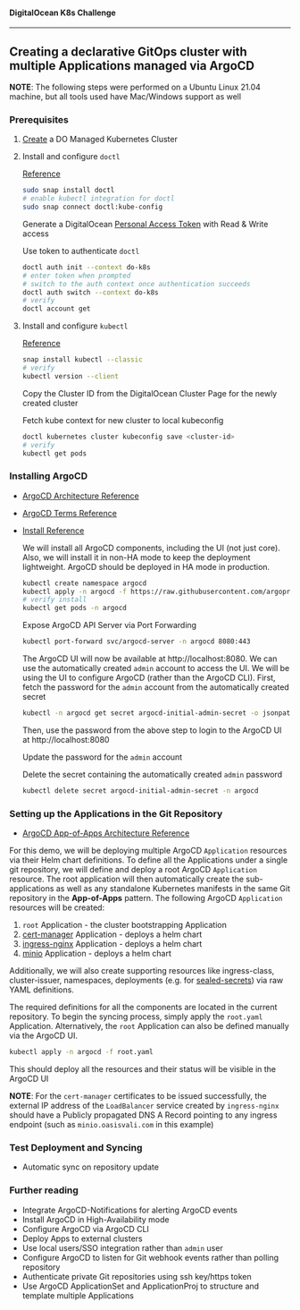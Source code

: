 #### DigitalOcean K8s Challenge
----

## Creating a declarative GitOps cluster with multiple Applications managed via ArgoCD

**NOTE**:   The following steps were performed on a Ubuntu Linux 21.04 machine, but all tools used have Mac/Windows support as well

### Prerequisites

1) [Create](https://cloud.digitalocean.com/kubernetes/clusters/new) a DO Managed Kubernetes Cluster
<pic>

2) Install and configure `doctl`

    [Reference](https://docs.digitalocean.com/reference/doctl/how-to/install/)

    ```bash
    sudo snap install doctl
    # enable kubectl integration for doctl
    sudo snap connect doctl:kube-config
    ```

    Generate a DigitalOcean [Personal Access Token](https://cloud.digitalocean.com/account/api/tokens) with Read & Write access
    <pic>

    Use token to authenticate `doctl`
    ```bash
    doctl auth init --context do-k8s
    # enter token when prompted
    # switch to the auth context once authentication succeeds
    doctl auth switch --context do-k8s
    # verify
    doctl account get
    ```

3) Install and configure `kubectl`

    [Reference](https://kubernetes.io/docs/tasks/tools/install-kubectl-linux/)

    ```bash
    snap install kubectl --classic
    # verify
    kubectl version --client
    ```
  
    Copy the Cluster ID from the DigitalOcean Cluster Page for the newly created cluster
    <pic>

    Fetch kube context for new cluster to local kubeconfig
    ```bash
    doctl kubernetes cluster kubeconfig save <cluster-id>
    # verify
    kubectl get pods
    ```
  
### Installing ArgoCD

* [ArgoCD Architecture Reference](https://argo-cd.readthedocs.io/en/stable/operator-manual/architecture)
* [ArgoCD Terms Reference](https://argo-cd.readthedocs.io/en/stable/core_concepts)
* [Install Reference](https://argo-cd.readthedocs.io/en/stable/getting_started/)
      
  We will install all ArgoCD components, including the UI (not just core). Also, we will install it in non-HA mode to keep the deployment lightweight. ArgoCD should be deployed in HA mode in production.

  ```bash
  kubectl create namespace argocd
  kubectl apply -n argocd -f https://raw.githubusercontent.com/argoproj/argo-cd/stable/manifests/install.yaml
  # verify install
  kubectl get pods -n argocd
  ```
  
  Expose ArgoCD API Server via Port Forwarding
  
  ```bash
  kubectl port-forward svc/argocd-server -n argocd 8080:443
  ```
      
  The ArgoCD UI will now be available at http://localhost:8080. We can use the automatically created `admin` account to access the UI. We will be using the UI to configure ArgoCD (rather than the ArgoCD CLI). First, fetch the password for the `admin` account from the automatically created secret
  
  ```bash
  kubectl -n argocd get secret argocd-initial-admin-secret -o jsonpath="{.data.password}" | base64 -d; echo
  ```
  
  Then, use the password from the above step to login to the ArgoCD UI at http://localhost:8080
  <pic>
  
  Update the password for the `admin` account
  <pic>
    
  Delete the secret containing the automatically created `admin` password
  
  ```bash
  kubectl delete secret argocd-initial-admin-secret -n argocd
  ```
        
### Setting up the Applications in the Git Repository

* [ArgoCD App-of-Apps Architecture Reference]()

For this demo, we will be deploying multiple ArgoCD `Application` resources via their Helm chart definitions. To define all the Applications under a single git repository, we will define and deploy a root ArgoCD `Application` resource. The root application will then automatically create the sub-applications as well as any standalone Kubernetes manifests in the same Git repository in the **App-of-Apps** pattern. The following ArgoCD `Application` resources will be created:

1) `root` Application - the cluster bootstrapping Application
1) [cert-manager](https://cert-manager.io/docs/) Application - deploys a helm chart
2) [ingress-nginx](https://kubernetes.github.io/ingress-nginx/) Application - deploys a helm chart
3) [minio]() Application - deploys a helm chart

Additionally, we will also create supporting resources like ingress-class, cluster-issuer, namespaces, deployments (e.g. for [sealed-secrets]()) via raw YAML definitions.

The required definitions for all the components are located in the current repository. To begin the syncing process, simply apply the `root.yaml` Application. Alternatively, the `root` Application can also be defined manually via the ArgoCD UI.

```bash
kubectl apply -n argocd -f root.yaml
```

This should deploy all the resources and their status will be visible in the ArgoCD UI
<pic>

**NOTE**: For the `cert-manager` certificates to be issued successfully, the external IP address of the `LoadBalancer` service created by `ingress-nginx` should have a Publicly propagated DNS A Record pointing to any ingress endpoint (such as `minio.oasisvali.com` in this example)

### 
  
### Test Deployment and Syncing

* Automatic sync on repository update
  
### Further reading
* Integrate ArgoCD-Notifications for alerting ArgoCD events
* Install ArgoCD in High-Availability mode
* Configure ArgoCD via ArgoCD CLI
* Deploy Apps to external clusters
* Use local users/SSO integration rather than `admin` user
* Configure ArgoCD to listen for Git webhook events rather than polling repository
* Authenticate private Git repositories using ssh key/https token
* Use ArgoCD ApplicationSet and ApplicationProj to structure and template multiple Applications
